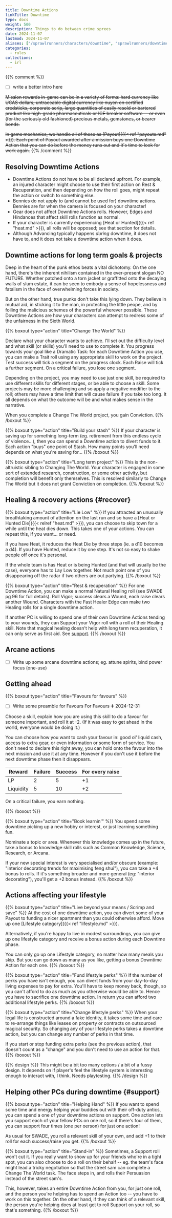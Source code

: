 ```yaml
--- 
title: Downtime Actions
linkTitle: Downtime
type: docs     
weight: 500 
description: Things to do between crime sprees 
date: 2024-11-07
lastmod: 2024-11-07 
aliases: ["/sprawlrunners/characters/downtime", "sprawlrunners/downtime/downtime"]
categories:
  - rules
collections:
  - irl  
--- 
```



{{% comment %}} 
- [ ] write a better intro here

~~Mission rewards in-game can be in a variety of forms: hard currency like UCAS dollars, untraceable digital currency like nuyen on certified credsticks, corporate scrip, large quantities of easily resold or bartered product like high-grade pharmaceuticals or ICE breaker software -- or even (for the seriously old fashioned) precious metals, gemstones, or bearer bonds.~~ 

~~In game mechanics, we handle all of these as [Payout]({{< ref "payouts.md" >}}). Each point of Payout awarded after a mission buys one Downtime Action that you can do before the money runs out and it's time to look for work again.~~
{{% /comment %}} 



## Resolving Downtime Actions

- Downtime Actions do not have to be all declared upfront. For example, an injured character might choose to use their first action on Rest & Recuperation, and then depending on how the roll goes, might repeat the action or switch to something else.
- Bennies do not apply to (and cannot be used for) downtime actions. Bennies are for when the camera is focused on your character!
- Gear does not affect Downtime Actions rolls. However, Edges and Hindances that affect skill rolls function as normal.
- If your character is currently experiencing [Heat or Hunted]({{< ref "heat.md" >}}), all rolls will be opposed; see that section for details. 
- Although Advancing typically happens _during_ downtime, it does not have to, and it does not take a downtime action when it does.

## Downtime actions for long term goals & projects

Deep in the heart of the punk ethos beats a vital dichotomy. On the one hand, there's the inherent nihilism contained in the ever-present slogan NO FUTURE. Whether patched onto a torn jacket or graffitted onto the decaying walls of slum estate, it can be seen to embody a sense of hopelessness and fatalism in the face of overwhelming forces in society.

But on the other hand, true punks don't take this lying down. They believe in mutual aid, in sticking it to the man, in protecting the little peope, and by foiling the malicious schemes of the powerful wherever possible. These Downtime Actions are how your characters can attempt to redress some of the unfairness in the Sixth World.

{{% boxout type="action" title="Change The World" %}}

Declare what your character wants to achieve. I'll set out the difficulty level and what skill (or skills) you'll need to use to complete it. You progress towards your goal like a Dramatic Task: for each Downtime Action you use, you can make a Trait roll using any appropriate skill to work on the project. Test success will tick a segment on the progress clock. Each Raise will tick a further segment. On a critical failure, you lose one segment. 

Depending on the project, you may need to use just one skill, be required to use different skills for different stages, or be able to choose a skill. Some projects may be more challenging and so apply a negative modifier to the roll; others may have a time limit that will cause failure if you take too long. It all depends on what the outcome will be and what makes sense in the narrative.

When you complete a Change The World project, you gain Conviction.
{{% /boxout %}}


{{% boxout type="action" title="Build your stash" %}}
If your character is saving up for something long-term (eg. retirement from this endless cycle of violence...), then you can spend a Downtime action to divert funds to it. Each action "buys" one point of Stash. How many points you'll need depends on what you're saving for...
{{% /boxout %}}

{{% boxout type="action" title="Long term project" %}}
This is the non-altruistic sibling to Changing The World. Your character is engaged in some sort of extended research, construction, or some other activity, but completion will benefit only themselves. This is resolved similarly to Change The World but it does not grant Conviction on completion.
{{% /boxout %}}


## Healing & recovery actions {#recover}

{{% boxout type="action" title="Lie Low" %}}
If you attracted an unusually breathtaking amount of attention on the last run and so have a [Heat or Hunted Die]({{< relref "heat.md" >}}), you can choose to skip town for a while until the heat dies down. This takes one of your actions. You can repeat this, if you want... or need. 

If you have Heat, it reduces the Heat Die by three steps (ie. a d10 becomes a d4). If you have Hunted, reduce it by one step. It's not so easy to shake people off once it's personal.

If the whole team is has Heat or is being Hunted (and that will usually be the case), everyone has to Lay Low together. Not much point one of you disappearing off the radar if two others are out partying. 
{{% /boxout %}}


{{% boxout type="action" title="Rest & recuperation" %}}
For one Downtime Action, you can make a normal Natural Healing roll (see SWADE pg 96 for full details). Roll Vigor; success clears a Wound, each raise clears another Wound. Characters with the Fast Healer Edge can make two Healing rolls for a single downtime action.

If another PC is willing to spend one of their own Downtime Actions tending to your wounds, they can Support your Vigor roll with a roll of their Healing skill. Note that magical healing doesn't help with long term recuperation, it can only serve as first aid. See [support](#support).
{{% /boxout %}}


## Arcane actions

- [ ] Write up some arcane downtime actions; eg. attune spirits, bind power focus (one-use)


## Getting ahead

{{% boxout type="action" title="Favours for favours" %}}

- [ ] Write some preamble for Favours For Favours ➕ 2024-12-31

Choose a skill, explain how you are using this skill to do a favour for someone important, and roll it at -2. (If it was easy to get ahead in the world, everyone would be doing it.)

You can choose how you want to cash your favour in: good ol' liquid cash, access to extra gear, or even information or some form of service. You don't need to declare this right away, you can hold onto the favour into the next mission and use it at any time. However if you don't use it before the next downtime phase then it disappears. 

| Reward    | Failure | Success | For every raise |
| --------- | ------- | ------- | --------------- |
| LP        | 2       | 5       | +1              |
| Liquidity | 5       | 10      | +2 |

On a critical failure, you earn nothing.

{{% /boxout %}}

{{% boxout type="action" title="Book learnin'" %}}
You spend some downtime picking up a new hobby or interest, or just learning something fun.

Nominate a topic or area. Whenever this knowledge comes up in the future, take a bonus to knowledge skill rolls such as Common Knowledge, Science, Research, or Arcana. 

If your new special interest is very specialised and/or obscure (example: "interior decorating trends for maximising feng shui"), you can take a +4 bonus to rolls. If it's something broader and more general (eg: "interior decorating"), you'll get a +2 bonus instead.
{{% /boxout %}}

##  Actions affecting your lifestyle

{{% boxout type="action" title="Live beyond your means / Scrimp and save" %}}
At the cost of one downtime action, you can divert some of your Payout to funding a nicer apartment than you could otherwise afford. Move up one [Lifestyle category]({{< ref "lifestyle.md" >}}). 

Alternatively, if you're happy to live in modest surroundings, you can give up one lifestyle category and receive a bonus action during each Downtime phase.

You can only go up one Lifestyle category, no matter how many meals you skip. But you can go down as many as you like, getting a bonus Downtime Action for each one.
{{% /boxout %}}

{{% boxout type="action" title="Fund lifestyle perks" %}}
If the number of perks you have isn't enough, you can divert funds from your day-to-day living expenses to pay for extra. You'll have to keep money back, though, so you can't afford to do as much as you otherwise would be able to. Hence you have to sacrifice one downtime action. In return you can afford two additional lifestyle perks.
{{% /boxout %}}

{{% boxout type="action" title="Change lifestyle perks" %}}
When your legal life is constructed around a fake identity, it takes some time and care to re-arrange things like leases on property or contracts on outsourced magical security. So changing any of your lifestyle perks takes a downtime action, but you can change any number of perks in that time.

If you start or stop funding extra perks (see the previous action), that doesn't count as a "change" and you don't need to use an action for that.
{{% /boxout %}}


{{% design %}}
This might be a bit too many options / a bit of a fussy design. It depends on if player's feel the lifestyle system is interesting enough to interact with, I think. Needs playtesting.
{{% /design %}}


## Helping other PCs during downtime {#support}

{{% boxout type="action" title="Helping Hand" %}}
If you want to spend some time and energy helping your buddies out with their off-duty antics, you can spend a one of your downtime actions on support. One action lets you support each of your fellow PCs on one roll, so if there's four of them, you can support four times (one per oerson) for just one action!

As usual for SWADE, you roll a relevant skill of your own, and add +1 to their roll for each success/raise you get.
{{% /boxout %}}

{{% boxout type="action" title="Stand-in" %}}
Sometimes, a Support roll won't cut it. If you really want to show up for your friends who're in a tight spot, you can also choose to do a roll on their behalf -- eg. the team's face might lead a tricky negotiation so that the street sam can complete a Change The World task. The face steps in, and rolls their Persuasion instead of the street sam's. 

This, however, takes an entire Downtime Action from you, for just one roll, and the person you're helping has to spend an Action too -- you have to work on this together. On the other hand, if they can think of a relevant skill, the person you're helping does at least get to roll Support on your roll, so that's something.
{{% /boxout %}}


<!-- TODO: example? --> 



<!-- old content

## Buff actions {#buff}

Actions that give characters a temporary boost or advantage of some kind.

### Carouse


Your character decides to blow off some steam and celebrate still being alive. They spend an extended period of time indulging whatever hedonistic vices most appeal to them.

Take a one-step penalty to your wealth die type  for the next session.

There is no mechanical game benefit to carousing. This is deliberate ;)

### Centre / Hang out?

Character gets Conviction. If unused, this will expire at the next downtime phase.

You spend some quality time with your nearest and dearest. Write a scene telling us what you do together, and take a free point of karma for your trouble! (If you don't want to write a scene, see Train below.)

### Intense training

Your character chooses to focus their efforts on honing a particular skill or attribute. They have to already have the skill -- ie. at least have a d4 in it.

Until the next downtime phase, the character can get a free re-roll on any _failed_ roll for the trait. This stacks with any other re-rolls or bonuses the character might have. Activating the re-roll is a free action.

You can only be trained in one trait at once; if you repeat the action, you lose the previous training.
   
## Side hustle

Shadowrunner's skill sets can be used for more mundane activities than the epic, daring heists we play out at the table. Riggers can do courier work; streetsams can work as bodyguards; mages can provide protection services; deckers can skim low-security systems for paydata.

If your character spends their downtime on a side hustle, they can earn a little extra cash in their pocket. Take a one-off bonus to their wealth die type for the next mission.

You can only do Side Hustle once in a given downtime. 

## Changing the world

### Long-term project

Maybe your character is engaged in some sort of longer-term thing: researching something, making something, trying to create a spell... anything we've agreed upon.

We'll handle this a bit like a Dramatic Task in SWADE or a Clock in Blades in the Dark. You'll have some fixed number of segments to complete - you might or might not know how many, depending on what you are up to. For a single downtime action, you can make a Trait Test using any appropriate skill to work on the project.

Test success will tick a segment on the progress clock. Each Raise will tick a further segment. On a critical failure, you lose one segment. 

### Stash nuyen

Your character is saving up for a rainy day. Retirement? Paying off their dear old ma's mortgage? Up to you. They spend their downtime living thriftily so they can divert as much money as possible to their savings. If you want to work to a specific goal, let me know what it is, and we'll set up a clock to track progress towards it.






## Attune spirits

An attuned summoner mage with the Initiate edge can journey to the metaplanes, explore a new metaplane, and learn its True Name. From then on, they can summon spirits from that metaplane whenever they please. You can do this action multiple times in a single downtime phase if you want.

See [summoning traditions]({{< relref "summoning_traditions.md" >}}).





## Network

You spend time working your contacts, buttering them up, making sure the next time you come calling they'll have the good stuff set aside for you.

Roll a standard Networking test (Persuasion or Intimidate vs target number 4). If you succeed, take bonus LP on the next mission according to the table below. For each raise, take a further bonus LP (again, as per below). You cannot spend Bennies on this roll.

No penalty for failures, but you can't try again; people have had enough of you for now. You can only do Network once in a given downtime.

| Character rank | LP bonus on Success | LP bonus on Raise |
|----------------|---------------------|-------------------|
| Novice         | +1                  | 0                 |
| Seasoned       | +2                  | 0                |
| Veteran        | +3                  | +1                |
| Heroic         | +4                  | +1                |
| Legendary      | +5                  | +2                |


-->



